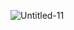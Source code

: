 ![Untitled-11](https://github.com/ozgurcoban01/purejs-calculator/assets/102681848/6114cf21-3c90-4c4d-8468-d5224b9cedd2)
